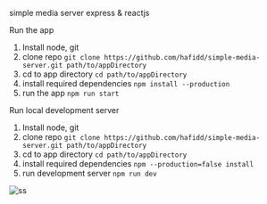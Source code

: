 simple media server 
express & reactjs

Run the app
1. Install node, git
2. clone repo `git clone https://github.com/hafidd/simple-media-server.git path/to/appDirectory`
3. cd to app directory `cd path/to/appDirectory`
4. install required dependencies `npm install --production`
5. run the app `npm run start`

Run local development server
1. Install node, git
2. clone repo `git clone https://github.com/hafidd/simple-media-server.git path/to/appDirectory`
3. cd to app directory `cd path/to/appDirectory`
4. install required dependencies `npm --production=false install`
5. run development server `npm run dev`


![ss](https://res.cloudinary.com/hsthafid/image/upload/v1659706742/mypics/ms6_v3mfti.png)